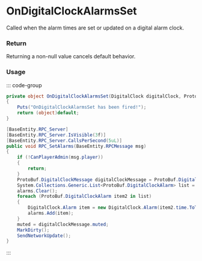 # OnDigitalClockAlarmsSet
<Badge type="info" text="Electronic"/>[<Badge type="danger" text="Carbon Compatible"/>](https://github.com/CarbonCommunity/Carbon)[<Badge type="warning" text="Oxide Compatible"/>](https://github.com/OxideMod/Oxide.Rust)
Called when the alarm times are set or updated on a digital alarm clock.

### Return
Returning a non-null value cancels default behavior.

### Usage
::: code-group
```csharp [Example]
private object OnDigitalClockAlarmsSet(DigitalClock digitalClock, ProtoBuf.DigitalClockMessage local0)
{
	Puts("OnDigitalClockAlarmsSet has been fired!");
	return (object)default;
}
```
```csharp [Source — Assembly-CSharp @ DigitalClock]
[BaseEntity.RPC_Server]
[BaseEntity.RPC_Server.IsVisible(3f)]
[BaseEntity.RPC_Server.CallsPerSecond(5uL)]
public void RPC_SetAlarms(BaseEntity.RPCMessage msg)
{
	if (!CanPlayerAdmin(msg.player))
	{
		return;
	}
	ProtoBuf.DigitalClockMessage digitalClockMessage = ProtoBuf.DigitalClockMessage.Deserialize(msg.read);
	System.Collections.Generic.List<ProtoBuf.DigitalClockAlarm> list = digitalClockMessage.alarms;
	alarms.Clear();
	foreach (ProtoBuf.DigitalClockAlarm item2 in list)
	{
		DigitalClock.Alarm item = new DigitalClock.Alarm(item2.time.ToTimeSpan(), item2.active);
		alarms.Add(item);
	}
	muted = digitalClockMessage.muted;
	MarkDirty();
	SendNetworkUpdate();
}

```
:::
